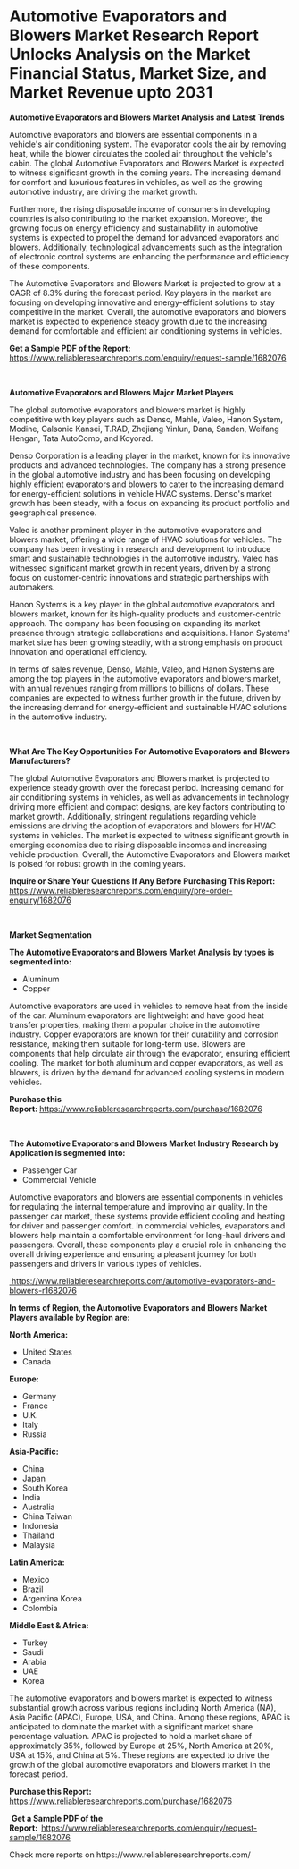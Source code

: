 <p><h1>Automotive Evaporators and Blowers Market Research Report Unlocks Analysis on the Market Financial Status, Market Size, and Market Revenue upto 2031</h1></p><p><strong>Automotive Evaporators and Blowers Market Analysis and Latest Trends</strong></p>
<p><p>Automotive evaporators and blowers are essential components in a vehicle's air conditioning system. The evaporator cools the air by removing heat, while the blower circulates the cooled air throughout the vehicle's cabin. The global Automotive Evaporators and Blowers Market is expected to witness significant growth in the coming years. The increasing demand for comfort and luxurious features in vehicles, as well as the growing automotive industry, are driving the market growth.</p><p>Furthermore, the rising disposable income of consumers in developing countries is also contributing to the market expansion. Moreover, the growing focus on energy efficiency and sustainability in automotive systems is expected to propel the demand for advanced evaporators and blowers. Additionally, technological advancements such as the integration of electronic control systems are enhancing the performance and efficiency of these components.</p><p>The Automotive Evaporators and Blowers Market is projected to grow at a CAGR of 8.3% during the forecast period. Key players in the market are focusing on developing innovative and energy-efficient solutions to stay competitive in the market. Overall, the automotive evaporators and blowers market is expected to experience steady growth due to the increasing demand for comfortable and efficient air conditioning systems in vehicles.</p></p>
<p><strong>Get a Sample PDF of the Report:&nbsp;</strong> <a href="https://www.reliableresearchreports.com/enquiry/request-sample/1682076">https://www.reliableresearchreports.com/enquiry/request-sample/1682076</a></p>
<p>&nbsp;</p>
<p><strong>Automotive Evaporators and Blowers Major Market Players</strong></p>
<p><p>The global automotive evaporators and blowers market is highly competitive with key players such as Denso, Mahle, Valeo, Hanon System, Modine, Calsonic Kansei, T.RAD, Zhejiang Yinlun, Dana, Sanden, Weifang Hengan, Tata AutoComp, and Koyorad. </p><p>Denso Corporation is a leading player in the market, known for its innovative products and advanced technologies. The company has a strong presence in the global automotive industry and has been focusing on developing highly efficient evaporators and blowers to cater to the increasing demand for energy-efficient solutions in vehicle HVAC systems. Denso's market growth has been steady, with a focus on expanding its product portfolio and geographical presence.</p><p>Valeo is another prominent player in the automotive evaporators and blowers market, offering a wide range of HVAC solutions for vehicles. The company has been investing in research and development to introduce smart and sustainable technologies in the automotive industry. Valeo has witnessed significant market growth in recent years, driven by a strong focus on customer-centric innovations and strategic partnerships with automakers.</p><p>Hanon Systems is a key player in the global automotive evaporators and blowers market, known for its high-quality products and customer-centric approach. The company has been focusing on expanding its market presence through strategic collaborations and acquisitions. Hanon Systems' market size has been growing steadily, with a strong emphasis on product innovation and operational efficiency.</p><p>In terms of sales revenue, Denso, Mahle, Valeo, and Hanon Systems are among the top players in the automotive evaporators and blowers market, with annual revenues ranging from millions to billions of dollars. These companies are expected to witness further growth in the future, driven by the increasing demand for energy-efficient and sustainable HVAC solutions in the automotive industry.</p></p>
<p>&nbsp;</p>
<p><strong>What Are The Key Opportunities For Automotive Evaporators and Blowers Manufacturers?</strong></p>
<p><p>The global Automotive Evaporators and Blowers market is projected to experience steady growth over the forecast period. Increasing demand for air conditioning systems in vehicles, as well as advancements in technology driving more efficient and compact designs, are key factors contributing to market growth. Additionally, stringent regulations regarding vehicle emissions are driving the adoption of evaporators and blowers for HVAC systems in vehicles. The market is expected to witness significant growth in emerging economies due to rising disposable incomes and increasing vehicle production. Overall, the Automotive Evaporators and Blowers market is poised for robust growth in the coming years.</p></p>
<p><strong>Inquire or Share Your Questions If Any Before Purchasing This Report:</strong> <a href="https://www.reliableresearchreports.com/enquiry/pre-order-enquiry/1682076">https://www.reliableresearchreports.com/enquiry/pre-order-enquiry/1682076</a></p>
<p>&nbsp;</p>
<p><strong>Market Segmentation</strong></p>
<p><strong>The Automotive Evaporators and Blowers Market Analysis by types is segmented into:</strong></p>
<p><ul><li>Aluminum</li><li>Copper</li></ul></p>
<p><p>Automotive evaporators are used in vehicles to remove heat from the inside of the car. Aluminum evaporators are lightweight and have good heat transfer properties, making them a popular choice in the automotive industry. Copper evaporators are known for their durability and corrosion resistance, making them suitable for long-term use. Blowers are components that help circulate air through the evaporator, ensuring efficient cooling. The market for both aluminum and copper evaporators, as well as blowers, is driven by the demand for advanced cooling systems in modern vehicles.</p></p>
<p><strong>Purchase this Report:&nbsp;</strong><a href="https://www.reliableresearchreports.com/purchase/1682076">https://www.reliableresearchreports.com/purchase/1682076</a></p>
<p>&nbsp;</p>
<p><strong>The Automotive Evaporators and Blowers Market Industry Research by Application is segmented into:</strong></p>
<p><ul><li>Passenger Car</li><li>Commercial Vehicle</li></ul></p>
<p><p>Automotive evaporators and blowers are essential components in vehicles for regulating the internal temperature and improving air quality. In the passenger car market, these systems provide efficient cooling and heating for driver and passenger comfort. In commercial vehicles, evaporators and blowers help maintain a comfortable environment for long-haul drivers and passengers. Overall, these components play a crucial role in enhancing the overall driving experience and ensuring a pleasant journey for both passengers and drivers in various types of vehicles.</p></p>
<p><a href="https://www.reliableresearchreports.com/automotive-evaporators-and-blowers-r1682076">&nbsp;https://www.reliableresearchreports.com/automotive-evaporators-and-blowers-r1682076</a></p>
<p><strong>In terms of Region, the Automotive Evaporators and Blowers Market Players available by Region are:</strong></p>
<p>
    <p> <strong> North America: </strong>
        <ul>
            <li>United States</li>
            <li>Canada</li>
        </ul>
        </p> 
    <p> <strong> Europe: </strong>
        <ul>
            <li>Germany</li>
            <li>France</li>
            <li>U.K.</li>
            <li>Italy</li>
            <li>Russia</li>
        </ul>
        </p> 
    <p> <strong> Asia-Pacific: </strong>
        <ul>
            <li>China</li>
            <li>Japan</li>
            <li>South Korea</li>
            <li>India</li>
            <li>Australia</li>
            <li>China Taiwan</li>
            <li>Indonesia</li>
            <li>Thailand</li>
            <li>Malaysia</li>
        </ul>
        </p> 
    <p> <strong> Latin America: </strong>
        <ul>
            <li>Mexico</li>
            <li>Brazil</li>
            <li>Argentina Korea</li>
            <li>Colombia</li>
        </ul>
        </p> 
    <p> <strong> Middle East & Africa: </strong>
        <ul>
            <li>Turkey</li>
            <li>Saudi</li>
            <li>Arabia</li>
            <li>UAE</li>
            <li>Korea</li>
        </ul>
    </p>
    </p>
<p><p>The automotive evaporators and blowers market is expected to witness substantial growth across various regions including North America (NA), Asia Pacific (APAC), Europe, USA, and China. Among these regions, APAC is anticipated to dominate the market with a significant market share percentage valuation. APAC is projected to hold a market share of approximately 35%, followed by Europe at 25%, North America at 20%, USA at 15%, and China at 5%. These regions are expected to drive the growth of the global automotive evaporators and blowers market in the forecast period.</p></p>
<p><strong>Purchase this Report: </strong><a href="https://www.reliableresearchreports.com/purchase/1682076">https://www.reliableresearchreports.com/purchase/1682076</a></p>
<p>&nbsp;<strong>Get a Sample PDF of the Report:&nbsp;&nbsp;</strong><a href="https://www.reliableresearchreports.com/enquiry/request-sample/1682076">https://www.reliableresearchreports.com/enquiry/request-sample/1682076</a></p>
<p><strong></strong></p>
<p>Check more reports on https://www.reliableresearchreports.com/</p>